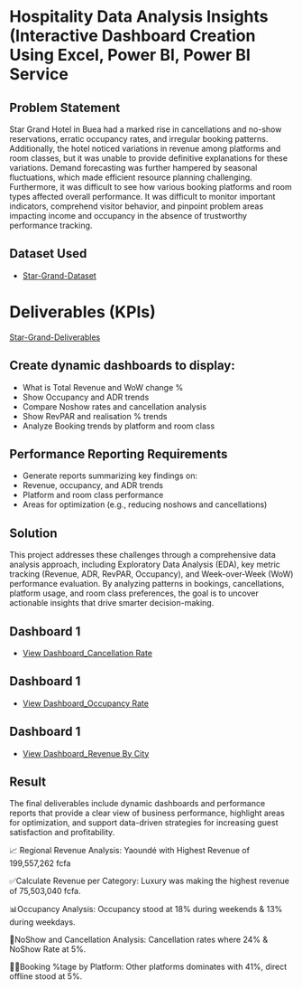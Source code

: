 # Hospitality Data Analysis Insights (Interactive Dashboard Creation Using Excel, Power BI, Power BI Service
## Problem Statement
Star Grand Hotel in Buea had a marked rise in cancellations and no-show reservations, erratic occupancy rates, and irregular booking patterns. Additionally, the hotel noticed variations in revenue among platforms and room classes, but it was unable to provide definitive explanations for these variations. Demand forecasting was further hampered by seasonal fluctuations, which made efficient resource planning challenging. Furthermore, it was difficult to see how various booking platforms and room types affected overall performance. It was difficult to monitor important indicators, comprehend visitor behavior, and pinpoint problem areas impacting income and occupancy in the absence of trustworthy performance tracking.

## Dataset Used
- <a href="https://github.com/NCHITUBRUNO/Hospitality-Data-Analysis-Insights/blob/main/Hospitality%20dataset%20-%20PoqwerBI.xlsx">Star-Grand-Dataset</a>
# Deliverables (KPIs)
<a href="https://github.com/NCHITUBRUNO/Hospitality-Data-Analysis-Insights/blob/main/Deliverables_Hospitality_dataset%20.docx.pdf">Star-Grand-Deliverables</a>
## Create dynamic dashboards to display:

- What is Total Revenue and WoW change %
- Show Occupancy and ADR trends
- Compare Noshow rates and cancellation analysis
- Show RevPAR and realisation % trends
- Analyze Booking trends by platform and room class

## Performance Reporting Requirements
- Generate reports summarizing key findings on:
- Revenue, occupancy, and ADR trends
- Platform and room class performance
- Areas for optimization (e.g., reducing noshows and cancellations)

## Solution
This project addresses these challenges through a comprehensive data analysis approach, including Exploratory Data Analysis (EDA), key metric tracking (Revenue, ADR, RevPAR, Occupancy), and Week-over-Week (WoW) performance evaluation. By analyzing patterns in bookings, cancellations, platform usage, and room class preferences, the goal is to uncover actionable insights that drive smarter decision-making.

## Dashboard 1
- <a href="https://github.com/NCHITUBRUNO/Hospitality-Data-Analysis-Insights/blob/main/Hospitality1.png">View Dashboard_Cancellation Rate</a>

## Dashboard 1
- <a href="https://github.com/NCHITUBRUNO/Hospitality-Data-Analysis-Insights/blob/main/Hospitality-2.png">View Dashboard_Occupancy Rate</a>

## Dashboard 1
- <a href="https://github.com/NCHITUBRUNO/Hospitality-Data-Analysis-Insights/blob/main/Hospitality-3.png">View Dashboard_Revenue By City</a>

## Result
The final deliverables include dynamic dashboards and performance reports that provide a clear view of business performance, highlight areas for optimization, and support data-driven strategies for increasing guest satisfaction and profitability.

📈 Regional Revenue Analysis: Yaoundé with Highest Revenue of 199,557,262 fcfa

✅Calculate Revenue per Category: Luxury was making the highest revenue of 75,503,040 fcfa.

📊Occupancy Analysis: Occupancy stood at 18% during weekends & 13% during weekdays.

🚢NoShow and Cancellation Analysis: Cancellation rates where 24% & NoShow Rate at 5%.

🙋🏽Booking %tage by Platform: Other platforms dominates with 41%, direct offline stood at 5%.
